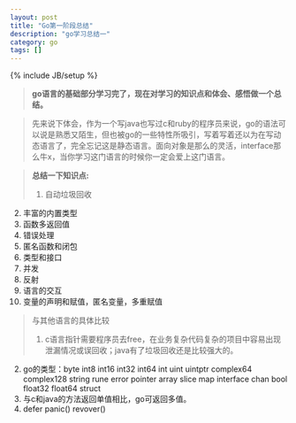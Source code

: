 ```yaml
---
layout: post
title: "Go第一阶段总结"
description: "go学习总结一"
category: go
tags: []
---
```

{% include JB/setup %}

> **go语言的基础部分学习完了，现在对学习的知识点和体会、感悟做一个总结。**

> 先来说下体会，作为一个写java也写过c和ruby的程序员来说，go的语法可以说是熟悉又陌生，但也被go的一些特性所吸引，写着写着还以为在写动态语言了，完全忘记这是静态语言。面向对象是那么的灵活，interface那么牛x，当你学习这门语言的时候你一定会爱上这门语言。

> **总结一下知识点:**   
> 1. 自动垃圾回收  
2. 丰富的内置类型  
3. 函数多返回值  
4. 错误处理  
5. 匿名函数和闭包  
6. 类型和接口  
7. 并发  
8. 反射  
9. 语言的交互  
10. 变量的声明和赋值，匿名变量，多重赋值  
  
> 与其他语言的具体比较  
>1. c语言指针需要程序员去free，在业务复杂代码复杂的项目中容易出现泄漏情况或误回收；java有了垃圾回收还是比较强大的。  
2. go的类型：byte int8 int16 int32 int64 int uint uintptr complex64 complex128 string rune error pointer array slice map interface chan bool float32 float64 struct   
3. 与c和java的方法返回单值相比，go可返回多值。
4. defer panic() revover()  
